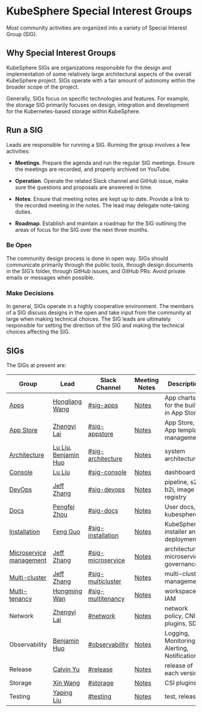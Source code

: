 # KubeSphere Special Interest Groups

Most community activities are organized into a variety of Special Interest Group (SIG).

## Why Special Interest Groups

KubeSphere SIGs are organizations responsible for the design and implementation of some relatively large architectural aspects of the overall KubeSphere project. SIGs operate with a fair amount of autonomy within the broader scope of the project.

Generally, SIGs focus on specific technologies and features. For example, the storage SIG primarily focuses on design, integration and development for the Kubernetes-based storage within KubeSphere.

## Run a SIG

Leads are responsible for running a SIG. Running the group involves a few activities:

- **Meetings**. Prepare the agenda and run the regular SIG meetings. Ensure the meetings are recorded, and properly archived on YouTube.

- **Operation**. Operate the related Slack channel and GitHub issue, make sure the questions and proposals are answered in time.

- **Notes**. Ensure that meeting notes are kept up to date. Provide a link to the recorded meeting in the notes. The lead may delegate note-taking duties.

- **Roadmap**. Establish and maintain a roadmap for the SIG outlining the areas of focus for the SIG over the next three months.

### Be Open

The community design process is done in open way. SIGs should communicate primarily through the public tools, through design documents in the SIG’s folder, through GitHub issues, and GitHub PRs. Avoid private emails or messages when possible.

### Make Decisions

In general, SIGs operate in a highly cooperative environment. The members of a SIG discuss designs in the open and take input from the community at large when making technical choices. The SIG leads are ultimately responsible for setting the direction of the SIG and making the technical choices affecting the SIG.

## SIGs

The SIGs at present are:

| Group | Lead |  Slack Channel | Meeting Notes | Description |
|-------|-------------|-------|--------------|--------------------|
| [Apps](./sig-apps/) | [Hongliang Wang](https://github.com/hlwanghl) | [#sig-apps](https://kubesphere.slack.com/messages/sig-apps) | [Notes](https://docs.google.com/document/d/1nRAK2U9flkz-8z7bT2-T_0VneW3w1fx1fJtB5Bu3JyU/) | App charts for the built-in App Store |
| [App Store](./sig-appstore) | [Zhengyi Lai](https://github.com/zheng1) | [#sig-appstore](https://kubesphere.slack.com/messages/sig-appstore) | [Notes](https://docs.google.com/document/d/1FYxeQOiwN3jL6EPeIA71iB3gXZfNf-PhSufVaywFbxI/) | App Store, App template management |
| [Architecture](./sig-architecture) | [Lu Liu](https://github.com/leoendless), [Benjamin Huo](https://github.com/benjaminhuo) | [#sig-architecture](https://kubesphere.slack.com/messages/sig-architecture) | [Notes](https://docs.google.com/document/d/1lqL0c6SpxLxRbwVk870-9HDeGIwVodSRJV-Uh4hPemQ/) | system architecture |
| [Console](./sig-console) | [Lu Liu](https://github.com/leoendless) | [#sig-console](https://kubesphere.slack.com/messages/sig-console) | [Notes](https://docs.google.com/document/d/1a2RHltQm3armW4Jf7m1aYFTjdvlqiuW5hW2-KBeLqi0/) | dashboard |
| [DevOps](./sig-devops) | [Jeff Zhang](https://github.com/zryfish) | [#sig-devops](https://kubesphere.slack.com/messages/sig-devops) | [Notes](https://docs.google.com/document/d/1ZORl7ZhRlZxKXFle2LGPRJqXzlr6EDhu2A7qzjybfro/) | pipeline, s2i, b2i, image registry |
| [Docs](./sig-docs) | [Pengfei Zhou](https://github.com/FeynmanZhou) | [#sig-docs](https://kubesphere.slack.com/messages/sig-docs) | [Notes](https://docs.google.com/document/d/1tyB2RDJFmfwFfO2ok9dH7ttZRICDiaogSI12Ajz9CD0/) | User docs, kubesphere.io |
| [Installation](./sig-installation) | [Feng Guo](https://github.com/pixiake) | [#sig-installation](https://kubesphere.slack.com/messages/sig-installation) | [Notes](https://docs.google.com/document/d/1sXMKViZ5cchbaBajRZiJsaSdMAQ1GpmDKCcq3UwT3Vg/) | KubeSphere installer and deployment |
| [Microservice management](./sig-microservice) | [Jeff Zhang](https://github.com/zryfish) | [#sig-microservice](https://kubesphere.slack.com/messages/sig-microservice) | [Notes](https://docs.google.com/document/d/1eAAbdIxJwFgNjkU9xvQ8SrezW7pHgPryzOAPjZYjvFg/) | architecture, microservice governance |
| [Multi-cluster](./sig-multicluster) | [Jeff Zhang](https://github.com/zryfish) | [#sig-multicluster](https://kubesphere.slack.com/messages/sig-multicluster) | [Notes](https://docs.google.com/document/d/1P0NaJbAYTK4BnMazJcrc4he-sh2YpZNvG1rkPQrNhpY/) | multi-cluster management |
| [Multi-tenancy](./sig-multitenancy) | [Hongming Wan](https://github.com/wansir) | [#sig-multitenancy](https://kubesphere.slack.com/messages/sig-multitenancy) | [Notes](https://docs.google.com/document/d/1Ewf30_Z6mlIxpJH-qF96c_mx96UaQtLi-fCf6m1r_yg/) | workspace, IAM |
| Network | [Zhengyi Lai](https://github.com/zheng1) | [#network](https://kubesphere.slack.com/archives/CLHL8R1C7) | [Notes](https://github.com/kubesphere/kubesphere/issues?q=is%3Aopen+is%3Aissue+label%3Aarea%2Fmonitoring+) | network policy, CNI plugins, SDN |
| Observability | [Benjamin Huo](https://github.com/benjaminhuo) | [#observability](https://kubesphere.slack.com/archives/CLHL8R1C7) | [Notes](https://github.com/kubesphere/kubesphere/issues?q=is%3Aopen+is%3Aissue+label%3Aarea%2Fmonitoring+) | Logging, Monitoring, Alerting, Notification |
| Release | [Calvin Yu](https://github.com/calvinyv) | [#release](https://kubesphere.slack.com/archives/CLHL8R1C7) | [Notes](https://github.com/kubesphere/kubesphere/issues?q=is%3Aopen+is%3Aissue+label%3Aarea%2Fmonitoring+) | release of each version |
| Storage | [Xin Wang](https://github.com/wnxn) | [#storage](https://kubesphere.slack.com/archives/CLHL8R1C7) | [Notes](https://github.com/kubesphere/kubesphere/issues?q=is%3Aopen+is%3Aissue+label%3Aarea%2Fmonitoring+) | CSI plugins |
| Testing | [Yaping Liu](https://github.com/liuyp2018) | [#testing](https://kubesphere.slack.com/archives/CLHL8R1C7) | [Notes](https://github.com/kubesphere/kubesphere/issues?q=is%3Aopen+is%3Aissue+label%3Aarea%2Fmonitoring+) | test, release |
